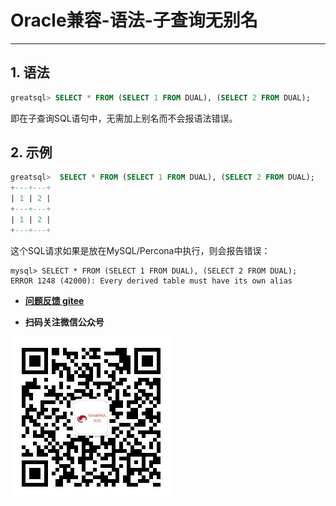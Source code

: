 # Oracle兼容-语法-子查询无别名
---

## 1. 语法

```sql
greatsql> SELECT * FROM (SELECT 1 FROM DUAL), (SELECT 2 FROM DUAL);
```

即在子查询SQL语句中，无需加上别名而不会报语法错误。

## 2. 示例

```sql
greatsql>  SELECT * FROM (SELECT 1 FROM DUAL), (SELECT 2 FROM DUAL);
+---+---+
| 1 | 2 |
+---+---+
| 1 | 2 |
+---+---+
```

这个SQL请求如果是放在MySQL/Percona中执行，则会报告错误：
```
mysql> SELECT * FROM (SELECT 1 FROM DUAL), (SELECT 2 FROM DUAL);
ERROR 1248 (42000): Every derived table must have its own alias
```

- **[问题反馈 gitee](https://gitee.com/GreatSQL/GreatSQL-Manual/issues)**

- **扫码关注微信公众号**

![greatsql-wx](../../greatsql-wx.jpg)
